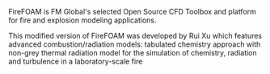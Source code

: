 FireFOAM is FM Global's selected Open Source CFD Toolbox and platform for fire and explosion modeling applications.

This modified version of FireFOAM was developed by Rui Xu which features advanced combustion/radiation models: tabulated chemistry approach with non-grey thermal radiation model for the simulation of chemistry, radiation and turbulence in a laboratory-scale fire